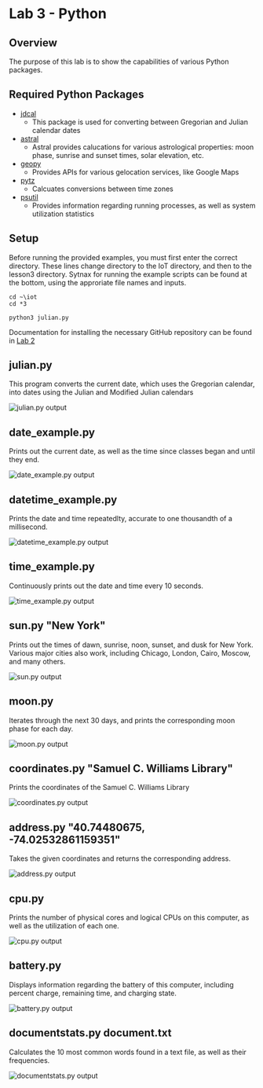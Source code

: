 # Lab 3 - Python

## Overview
The purpose of this lab is to show the capabilities of various Python packages. 

## Required Python Packages
- [jdcal](https://pypi.org/project/jdcal/)
  - This package is used for converting between Gregorian and Julian calendar dates
- [astral](https://pypi.org/project/astral/)
  - Astral provides calucations for various astrological properties: moon phase, sunrise and sunset times, solar elevation, etc.
- [geopy](https://geopy.readthedocs.io/en/stable/)
  - Provides APIs for various gelocation services, like Google Maps
- [pytz](https://pypi.org/project/pytz/)
  - Calcuates conversions between time zones
- [psutil](https://pypi.org/project/psutil/)
  - Provides information regarding running processes, as well as system utilization statistics

## Setup
Before running the provided examples, you must first enter the correct directory. These lines change directory to the IoT directory, and then to the lesson3 directory. Sytnax for running the example scripts can be found at the bottom, using the approriate file names and inputs.
```console
cd ~\iot
cd *3

python3 julian.py
```
Documentation for installing the necessary GitHub repository can be found in [Lab 2](Lab%202\README.md)

## julian.py
This program converts the current date, which uses the Gregorian calendar, into dates using the Julian and Modified Julian calendars

![julian.py output](https://github.com/user-attachments/assets/79b246dd-33ac-44ff-bb50-7d751e3367eb)

## date_example.py
Prints out the current date, as well as the time since classes began and until they end.

![date_example.py output](https://github.com/user-attachments/assets/dfac7513-6c49-4c03-89d5-7e9b23d025f6)

## datetime_example.py
Prints the date and time repeatedlty, accurate to one thousandth of a millisecond.

![datetime_example.py output](https://github.com/user-attachments/assets/5bc1f34c-5e65-4e8c-827f-efcb7fede490)

## time_example.py
Continuously prints out the date and time every 10 seconds.

![time_example.py output](https://github.com/user-attachments/assets/d3ba1c4e-ad51-4c9e-9717-76fadf82c365)

## sun.py "New York"
Prints out the times of dawn, sunrise, noon, sunset, and dusk for New York. Various major cities also work, including Chicago, London, Cairo, Moscow, and many others.

![sun.py output](https://github.com/user-attachments/assets/823ef8ef-e802-4aba-9a5d-21cd4cda3a45)

## moon.py
Iterates through the next 30 days, and prints the corresponding moon phase for each day.

![moon.py output](https://github.com/user-attachments/assets/e7d4e685-84b3-473c-930b-80a329bc8b70)

## coordinates.py "Samuel C. Williams Library"
Prints the coordinates of the Samuel C. Williams Library

![coordinates.py output](https://github.com/user-attachments/assets/14522cd6-0cdf-45ec-a85c-93a95fccb7d5)

## address.py "40.74480675, -74.02532861159351"
Takes the given coordinates and returns the corresponding address.

![address.py output](https://github.com/user-attachments/assets/77157d76-9cc3-4feb-a734-ce1f8c4d437a)

## cpu.py
Prints the number of physical cores and logical CPUs on this computer, as well as the utilization of each one.

![cpu.py output](https://github.com/user-attachments/assets/0b0653e2-3b43-45cd-850b-503395963b6a)

## battery.py
Displays information regarding the battery of this computer, including percent charge, remaining time, and charging state.

![battery.py output](https://github.com/user-attachments/assets/ab13b618-63a4-4dbb-926a-794d801addd7)

## documentstats.py document.txt
Calculates the 10 most common words found in a text file, as well as their frequencies.

![documentstats.py output](https://github.com/user-attachments/assets/2575d16a-8683-497e-9a32-b0e45ae89c0e)

